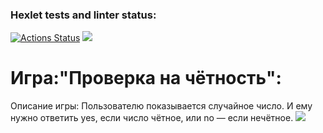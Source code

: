 ### Hexlet tests and linter status:
[![Actions Status](https://github.com/masha-masha/frontend-project-44/workflows/hexlet-check/badge.svg)](https://github.com/masha-masha/frontend-project-44/actions)
<a href="https://codeclimate.com/github/masha-masha/frontend-project-44/maintainability"><img src="https://api.codeclimate.com/v1/badges/363805adaaed82b731e3/maintainability" /></a>
<h1>Игра:"Проверка на чётность":</h1>
<p>
  Описание игры:
Пользователю показывается случайное число. И ему нужно ответить yes, если число чётное, или no — если нечётное.
<a href="https://asciinema.org/a/9cYj2tY03iUpKgJS6Uqhiz3Fq" target="_blank"><img src="https://asciinema.org/a/9cYj2tY03iUpKgJS6Uqhiz3Fq.svg" /></a>
</p>

